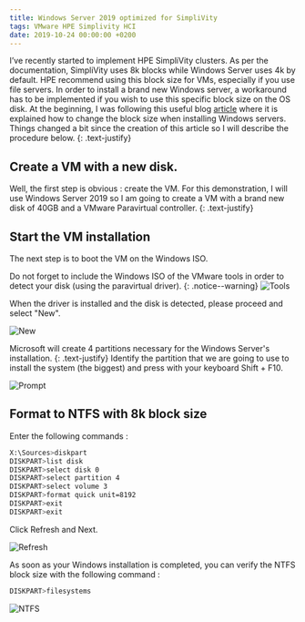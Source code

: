 ```yaml
---
title: Windows Server 2019 optimized for SimpliVity
tags: VMware HPE Simplivity HCI
date: 2019-10-24 00:00:00 +0200
---
```


I’ve recently started to implement HPE SimpliVity clusters. 
As per the documentation, SimpliVity uses 8k blocks while Windows Server uses 4k by default. 
HPE recommend using this block size for VMs, especially if you use file servers. In order to install a brand new Windows server, a workaround has to be implemented if you wish to use this specific block size on the OS disk. 
At the beginning, I was following this useful blog [article](https://www.v-wave.ch/en/2016/05/18/create-simplivity-optimized-windows-server/ "8kdiskOS") where it is explained how to change the block size when installing Windows servers. 
Things changed a bit since the creation of this article so I will describe the procedure below.
{: .text-justify}
## Create a VM with a new disk.
Well, the first step is obvious : create the VM. For this demonstration, I will use Windows Server 2019 so I am going to create a VM with a brand new disk of 40GB and a VMware Paravirtual controller.
{: .text-justify}
## Start the VM installation
The next step is to boot the VM on the Windows ISO. 

Do not forget to include the Windows ISO of the VMware tools in order to detect your disk (using the paravirtual driver).
{: .notice--warning}
![Tools](/assets/images/tools.jpg)

When the driver is installed and the disk is detected, please proceed and select "New".

![New](/assets/images/newdisk.jpg)

Microsoft will create 4 partitions necessary for the Windows Server's installation.
{: .text-justify}
Identify the partition that we are going to use to install the system (the biggest) and press with your keyboard Shift + F10.

![Prompt](/assets/images/prompt.jpg)

## Format to NTFS with 8k block size
Enter the following commands :
```bash
X:\Sources>diskpart
DISKPART>list disk
DISKPART>select disk 0
DISKPART>select partition 4
DISKPART>select volume 3
DISKPART>format quick unit=8192
DISKPART>exit
DISKPART>exit
```
Click Refresh and Next.

![Refresh](/assets/images/refresh.jpg)

As soon as your Windows installation is completed, you can verify the NTFS block size with the following command :
```bash
DISKPART>filesystems
```

![NTFS](/assets/images/ntfs8k.jpg)